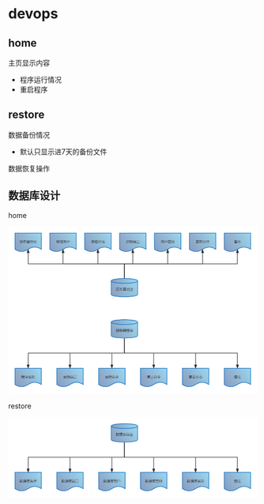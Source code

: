 # devops
## home
主页显示内容

- 程序运行情况
- 重启程序

## restore
数据备份情况

- 默认只显示进7天的备份文件

数据恢复操作

## 数据库设计

home

![home](./home.png)

restore

![restore](./restore.png)
